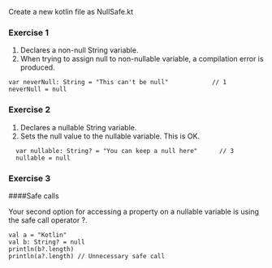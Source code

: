 Create a new kotlin file as NullSafe.kt

### Exercise 1

1. Declares a non-null String variable.
2. When trying to assign null to non-nullable variable, a compilation error is produced.

```
var neverNull: String = "This can't be null"            // 1
neverNull = null 
```

### Exercise 2

1. Declares a nullable String variable.
2. Sets the null value to the nullable variable. This is OK.

```
  var nullable: String? = "You can keep a null here"      // 3
  nullable = null  
```

### Exercise 3

####Safe calls

Your second option for accessing a property on a nullable variable is using the safe call operator ?.

```
val a = "Kotlin"
val b: String? = null
println(b?.length)
println(a?.length) // Unnecessary safe call
```